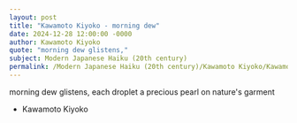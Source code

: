 ```yaml
---
layout: post
title: "Kawamoto Kiyoko - morning dew"
date: 2024-12-28 12:00:00 -0000
author: Kawamoto Kiyoko
quote: "morning dew glistens,"
subject: Modern Japanese Haiku (20th century)
permalink: /Modern Japanese Haiku (20th century)/Kawamoto Kiyoko/Kawamoto Kiyoko - morning dew
---
```


morning dew glistens,
each droplet a precious pearl
on nature's garment

- Kawamoto Kiyoko
